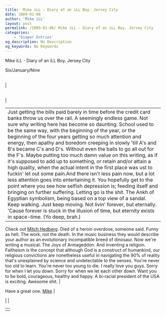 ```yaml
---
title:  Mike iLL - Diary of an iLL Boy. Jersey City
date: 2009-01-06
author: 'Mike iLL'
layout: post
permalink: /2009-01-06/ Mike iLL - Diary of an iLL Boy. Jersey City
categories:
    - 'Diaper Entries'
og_description: No Description
og_keywords: No Keywords
---
```

<style>
body {
  background-color: ;
  color: ;
}
a {
  color: ;
}
a:active {
  color: ;
}
a:visited {
  color: ;
}
</style>

   Mike iLL - Diary of an iLL Boy. Jersey City  

Six/January/Nine


|  |  |  |  |
| --- | --- | --- | --- |
| 

|  |  |
| --- | --- |
| 


|  |
| --- |
| Just getting the bills paid barely in time before the credit card banks throw us over the rail. A seemingly endless game. Not sure why writing here has become so daunting. School used to be the same way, with the beginning of the year, or the beginning of the four years getting so much attention and energy, then apathy and boredom creeping in slowly 'till A's and B's became C's and D's. Without even the balls to go all out for the F's. Maybe putting too much damn value on this writing, as if it's supposed to add up to something, or retain and/or attain a high quality, when the actual intent in the first place was ust to fuckin' let out some pain.And there isn't less pain now, but a lot less attention goes into entertaining it. You hopefully get to the point where you see how selfish depression is; feeding itself and bringing on further suffering. Letting go is the shit. The Ankh of Egyptian symbolism, being based on a top view of a sandal. Keep walking. Just keep moving. Not livin' forever, but eternally. 'Cause forever is stuck in the illusion of time, but eternity exists in space-time. (Yo deep, brah.)
Check out [Mitch Hedberg](http://www.youtube.com/watch?v=IueXtzdC6kA). Died of a heroin overdose, someone said. Funny as hell. The work, not the death.
In the music business they would describe your author as an evolutionary incompatible breed of dinosaur. Now we're writing a musical. The Joys of Armageddon. And inventing a religion.
Faitheism is the concept that although God is a construct of humankind, our religious convictions are nonetheless useful in navigating the 90% of reality that's unexplained by science and undetectable to the senses.
You're never too old to learn. You're never too young to die. I really love you guys. Sorry for when I let you down. Sorry for when we let each other down. Want you to be bold, courageous, healthy and happy. A bi-racial president of the USA is exciting. Awesome shit. |

















Have a great one.
[Mike](mailto:mike@obliteration.com) |

 |  |

   


|  |
| --- |
|   |

   
   
   
   
  

